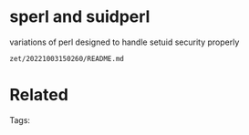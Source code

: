 # sperl and suidperl
variations of perl designed to handle setuid security properly

` zet/20221003150260/README.md `

# Related


Tags:

    
